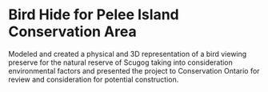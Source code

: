 # Bird Hide for Pelee Island Conservation Area
Modeled and created a physical and 3D representation of a bird viewing preserve for the natural reserve of Scugog taking into consideration environmental factors and presented the project to Conservation Ontario for review and consideration for potential construction.
